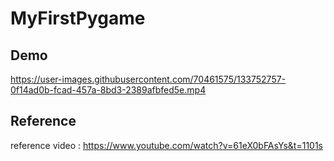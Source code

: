 # MyFirstPygame
## Demo
https://user-images.githubusercontent.com/70461575/133752757-0f14ad0b-fcad-457a-8bd3-2389afbfed5e.mp4
## Reference
reference video : https://www.youtube.com/watch?v=61eX0bFAsYs&t=1101s  

